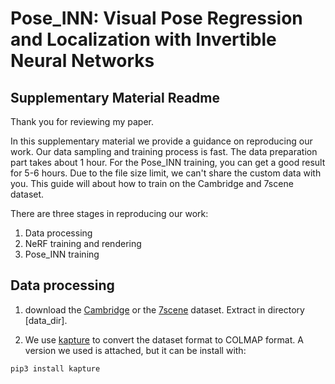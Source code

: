 # Pose_INN: Visual Pose Regression and Localization with Invertible Neural Networks
## Supplementary Material Readme

Thank you for reviewing my paper. 

In this supplementary material we provide a guidance on reproducing our work. Our data sampling and training process is fast. The data preparation part takes about 1 hour. For the Pose_INN training, you can get a good result for 5-6 hours. Due to the file size limit, we can't share the custom data with you. This guide will about how to train on the Cambridge and 7scene dataset.

There are three stages in reproducing our work: 
1. Data processing
2. NeRF training and rendering
3. Pose_INN training

## Data processing

1. download the [Cambridge](https://www.repository.cam.ac.uk/handle/1810/251342) or the [7scene](https://www.microsoft.com/en-us/research/project/rgb-d-dataset-7-scenes/) dataset. Extract in directory [data_dir].

2. We use [kapture](https://github.com/naver/kapture) to convert the dataset format to COLMAP format. A version we used is attached, but it can be install with:
```
pip3 install kapture
```

